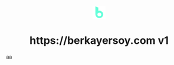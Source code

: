 <p align="center" style="margin-bottom:30px;margin-top:20px"><img src="src/assets/icons/logo.png" /></p>

# <div align="center" style="text-decoration:none">https://<span></span>berkayersoy.com v1</div>

aa
